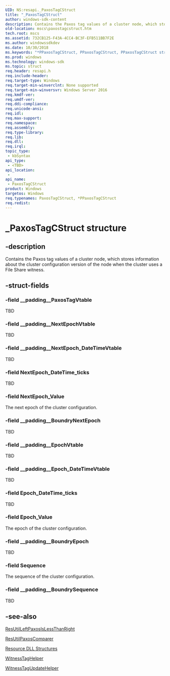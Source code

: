 ```yaml
---
UID: NS:resapi._PaxosTagCStruct
title: "_PaxosTagCStruct"
author: windows-sdk-content
description: Contains the Paxos tag values of a cluster node, which stores information about the cluster configuration version of the node when the cluster uses a File Share witness.
old-location: mscs\paxostagcstruct.htm
tech.root: mscs
ms.assetid: 732CB125-F43A-4CC4-BC3F-EFB511BB7F2E
ms.author: windowssdkdev
ms.date: 10/30/2018
ms.keywords: "*PPaxosTagCStruct, PPaxosTagCStruct, PPaxosTagCStruct structure pointer [Failover Cluster], PaxosTagCStruct, PaxosTagCStruct structure [Failover Cluster], _PaxosTagCStruct, mscs.paxostagcstruct, resapi/PPaxosTagCStruct, resapi/PaxosTagCStruct"
ms.prod: windows
ms.technology: windows-sdk
ms.topic: struct
req.header: resapi.h
req.include-header: 
req.target-type: Windows
req.target-min-winverclnt: None supported
req.target-min-winversvr: Windows Server 2016
req.kmdf-ver: 
req.umdf-ver: 
req.ddi-compliance: 
req.unicode-ansi: 
req.idl: 
req.max-support: 
req.namespace: 
req.assembly: 
req.type-library: 
req.lib: 
req.dll: 
req.irql: 
topic_type:
 - kbSyntax
api_type:
 - <TBD>
api_location:
 -
api_name:
 - PaxosTagCStruct
product: Windows
targetos: Windows
req.typenames: PaxosTagCStruct, *PPaxosTagCStruct
req.redist: 
---
```


# _PaxosTagCStruct structure


## -description


Contains the Paxos tag values of a cluster node, which stores information about the cluster configuration version  of the node when the cluster uses a File Share witness.


## -struct-fields




### -field __padding__PaxosTagVtable

TBD


### -field __padding__NextEpochVtable

TBD


### -field __padding__NextEpoch_DateTimeVtable

TBD


### -field NextEpoch_DateTime_ticks

TBD


### -field NextEpoch_Value

The next epoch of the cluster configuration.


### -field __padding__BoundryNextEpoch

TBD


### -field __padding__EpochVtable

TBD


### -field __padding__Epoch_DateTimeVtable

TBD


### -field Epoch_DateTime_ticks

TBD


### -field Epoch_Value

The epoch of the cluster configuration.


### -field __padding__BoundryEpoch

TBD


### -field Sequence

The sequence of the cluster configuration.


### -field __padding__BoundrySequence

TBD


## -see-also




<a href="https://msdn.microsoft.com/01CBFC67-02D0-439D-BE4E-EA0A2448FDEE">ResUtilLeftPaxosIsLessThanRight</a>



<a href="https://msdn.microsoft.com/414F9BB0-2490-43A9-BE38-877B283573E1">ResUtilPaxosComparer</a>



<a href="https://msdn.microsoft.com/9ab4b974-28b5-4f33-a7c4-b9b2472059aa">Resource DLL Structures</a>



<a href="https://msdn.microsoft.com/FFE7EF63-4025-4CC5-B3F8-FF07FA67AFD1">WitnessTagHelper</a>



<a href="https://msdn.microsoft.com/4737A2B0-E295-49B6-8A84-D38BC317011B">WitnessTagUpdateHelper</a>
 

 

